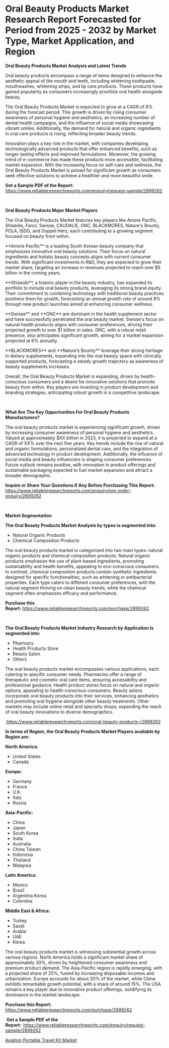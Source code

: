 <p><h1>Oral Beauty Products Market Research Report Forecasted for Period from 2025 -  2032 by Market Type, Market Application, and Region</h1></p><p><strong>Oral Beauty Products Market Analysis and Latest Trends</strong></p>
<p><p>Oral beauty products encompass a range of items designed to enhance the aesthetic appeal of the mouth and teeth, including whitening toothpaste, mouthwashes, whitening strips, and lip care products. These products have gained popularity as consumers increasingly prioritize oral health alongside beauty.</p><p>The Oral Beauty Products Market is expected to grow at a CAGR of 8% during the forecast period. This growth is driven by rising consumer awareness of personal hygiene and aesthetics, an increasing number of dental health campaigns, and the influence of social media showcasing vibrant smiles. Additionally, the demand for natural and organic ingredients in oral care products is rising, reflecting broader beauty trends.</p><p>Innovation plays a key role in the market, with companies developing technologically advanced products that offer enhanced benefits, such as longer-lasting effects and improved formulations. Moreover, the growing trend of e-commerce has made these products more accessible, facilitating market expansion. With the increasing focus on self-care and wellness, the Oral Beauty Products Market is poised for significant growth as consumers seek effective solutions to achieve a healthier and more beautiful smile.</p></p>
<p><strong>Get a Sample PDF of the Report:&nbsp;</strong> <a href="https://www.reliableresearchreports.com/enquiry/request-sample/2899262?utm_campaign=3105&utm_medium=2&utm_source=Github&utm_content=ia&utm_term=15032025&utm_id=oral-beauty-products">https://www.reliableresearchreports.com/enquiry/request-sample/2899262</a></p>
<p>&nbsp;</p>
<p><strong>Oral Beauty Products Major Market Players</strong></p>
<p><p>The Oral Beauty Products Market features key players like Amore Pacific, Shiseido, Fancl, Swisse, CAUDALIE, GNC, BLACKMORES, Nature's Bounty, POLA, ISDG, and Doppel Herz, each contributing to a growing segment focused on beauty from within.</p><p>**Amore Pacific** is a leading South Korean beauty company that emphasizes innovative oral beauty solutions. Their focus on natural ingredients and holistic beauty concepts aligns with current consumer trends. With significant investments in R&D, they are expected to grow their market share, targeting an increase in revenues projected to reach over $5 billion in the coming years.</p><p>**Shiseido**, a historic player in the beauty industry, has expanded its portfolio to include oral beauty products, leveraging its strong brand equity. Their commitment to combining technology with traditional beauty practices positions them for growth, forecasting an annual growth rate of around 8% through new product launches aimed at enhancing consumer wellness.</p><p>**Swisse** and **GNC** are dominant in the health supplement sector and have successfully penetrated the oral beauty market. Swisse's focus on natural health products aligns with consumer preferences, driving their projected growth to over $1 billion in sales. GNC, with a robust retail presence, also anticipates significant growth, aiming for a market expansion projected at 6% annually.</p><p>**BLACKMORES** and **Nature’s Bounty** leverage their strong heritage in dietary supplements, expanding into the oral beauty space with clinically supported products, forecasting a steady growth trajectory as awareness of beauty supplements increases.</p><p>Overall, the Oral Beauty Products Market is expanding, driven by health-conscious consumers and a desire for innovative solutions that promote beauty from within. Key players are investing in product development and branding strategies, anticipating robust growth in a competitive landscape.</p></p>
<p>&nbsp;</p>
<p><strong>What Are The Key Opportunities For Oral Beauty Products Manufacturers?</strong></p>
<p><p>The oral beauty products market is experiencing significant growth, driven by increasing consumer awareness of personal hygiene and aesthetics. Valued at approximately $XX billion in 2023, it is projected to expand at a CAGR of XX% over the next five years. Key trends include the rise of natural and organic formulations, personalized dental care, and the integration of advanced technology in product development. Additionally, the influence of social media and beauty influencers is shaping consumer preferences. Future outlook remains positive, with innovation in product offerings and sustainable packaging expected to fuel market expansion and attract a broader demographic.</p></p>
<p><strong>Inquire or Share Your Questions If Any Before Purchasing This Report:</strong> <a href="https://www.reliableresearchreports.com/enquiry/pre-order-enquiry/2899262?utm_campaign=3105&utm_medium=2&utm_source=Github&utm_content=ia&utm_term=15032025&utm_id=oral-beauty-products">https://www.reliableresearchreports.com/enquiry/pre-order-enquiry/2899262</a></p>
<p>&nbsp;</p>
<p><strong>Market Segmentation</strong></p>
<p><strong>The Oral Beauty Products Market Analysis by types is segmented into:</strong></p>
<p><ul><li>Natural Organic Products</li><li>Chemical Composition Products</li></ul></p>
<p><p>The oral beauty products market is categorized into two main types: natural organic products and chemical composition products. Natural organic products emphasize the use of plant-based ingredients, promoting sustainability and health benefits, appealing to eco-conscious consumers. In contrast, chemical composition products contain synthetic ingredients designed for specific functionalities, such as whitening or antibacterial properties. Each type caters to different consumer preferences, with the natural segment thriving on clean beauty trends, while the chemical segment often emphasizes efficacy and performance.</p></p>
<p><strong>Purchase this Report:&nbsp;</strong><a href="https://www.reliableresearchreports.com/purchase/2899262?utm_campaign=3105&utm_medium=2&utm_source=Github&utm_content=ia&utm_term=15032025&utm_id=oral-beauty-products">https://www.reliableresearchreports.com/purchase/2899262</a></p>
<p>&nbsp;</p>
<p><strong>The Oral Beauty Products Market Industry Research by Application is segmented into:</strong></p>
<p><ul><li>Pharmacy</li><li>Health Products Store</li><li>Beauty Salon</li><li>Others</li></ul></p>
<p><p>The oral beauty products market encompasses various applications, each catering to specific consumer needs. Pharmacies offer a range of therapeutic and cosmetic oral care items, ensuring accessibility and professional guidance. Health product stores focus on natural and organic options, appealing to health-conscious consumers. Beauty salons incorporate oral beauty products into their services, enhancing aesthetics and promoting oral hygiene alongside other beauty treatments. Other markets may include online retail and specialty shops, expanding the reach of oral beauty innovations to diverse demographics.</p></p>
<p><a href="https://www.reliableresearchreports.com/oral-beauty-products-r2899262?utm_campaign=3105&utm_medium=2&utm_source=Github&utm_content=ia&utm_term=15032025&utm_id=oral-beauty-products">&nbsp;https://www.reliableresearchreports.com/oral-beauty-products-r2899262</a></p>
<p><strong>In terms of Region, the Oral Beauty Products Market Players available by Region are:</strong></p>
<p>
    <p> <strong> North America: </strong>
        <ul>
            <li>United States</li>
            <li>Canada</li>
        </ul>
        </p> 
    <p> <strong> Europe: </strong>
        <ul>
            <li>Germany</li>
            <li>France</li>
            <li>U.K.</li>
            <li>Italy</li>
            <li>Russia</li>
        </ul>
        </p> 
    <p> <strong> Asia-Pacific: </strong>
        <ul>
            <li>China</li>
            <li>Japan</li>
            <li>South Korea</li>
            <li>India</li>
            <li>Australia</li>
            <li>China Taiwan</li>
            <li>Indonesia</li>
            <li>Thailand</li>
            <li>Malaysia</li>
        </ul>
        </p> 
    <p> <strong> Latin America: </strong>
        <ul>
            <li>Mexico</li>
            <li>Brazil</li>
            <li>Argentina Korea</li>
            <li>Colombia</li>
        </ul>
        </p> 
    <p> <strong> Middle East & Africa: </strong>
        <ul>
            <li>Turkey</li>
            <li>Saudi</li>
            <li>Arabia</li>
            <li>UAE</li>
            <li>Korea</li>
        </ul>
    </p>
    </p>
<p><p>The oral beauty products market is witnessing substantial growth across various regions. North America holds a significant market share of approximately 30%, driven by heightened consumer awareness and premium product demand. The Asia-Pacific region is rapidly emerging, with a projected share of 25%, fueled by increasing disposable incomes and urbanization. Europe accounts for about 20% of the market, while China exhibits remarkable growth potential, with a share of around 15%. The USA remains a key player due to innovative product offerings, solidifying its dominance in the market landscape.</p></p>
<p><strong>Purchase this Report: </strong><a href="https://www.reliableresearchreports.com/purchase/2899262?utm_campaign=3105&utm_medium=2&utm_source=Github&utm_content=ia&utm_term=15032025&utm_id=oral-beauty-products">https://www.reliableresearchreports.com/purchase/2899262</a></p>
<p>&nbsp;<strong>Get a Sample PDF of the Report:&nbsp;&nbsp;</strong><a href="https://www.reliableresearchreports.com/enquiry/request-sample/2899262?utm_campaign=3105&utm_medium=2&utm_source=Github&utm_content=ia&utm_term=15032025&utm_id=oral-beauty-products">https://www.reliableresearchreports.com/enquiry/request-sample/2899262</a></p>
<p><strong></strong></p>
<p><p><a href="https://github.com/micbotam/Market-Research-Report-List-1/blob/main/aviation-portable-travel-kit-market.md?utm_campaign=3105&utm_medium=2&utm_source=Github&utm_content=ia&utm_term=15032025&utm_id=oral-beauty-products">Aviation Portable Travel Kit Market</a></p></p>